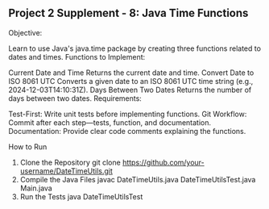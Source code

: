 ## Project 2 Supplement - 8: Java Time Functions

Objective:

Learn to use Java's java.time package by creating three functions related to dates and times.
Functions to Implement:

Current Date and Time
Returns the current date and time.
Convert Date to ISO 8061 UTC
Converts a given date to an ISO 8061 UTC time string (e.g., 2024-12-03T14:10:31Z).
Days Between Two Dates
Returns the number of days between two dates.
Requirements:

Test-First: Write unit tests before implementing functions.
Git Workflow: Commit after each step—tests, function, and documentation.
Documentation: Provide clear code comments explaining the functions.

How to Run

1. Clone the Repository
git clone https://github.com/your-username/DateTimeUtils.git
2. Compile the Java Files
javac DateTimeUtils.java DateTimeUtilsTest.java Main.java
3. Run the Tests
java DateTimeUtilsTest

